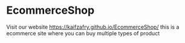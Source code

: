 # EcommerceShop
Visit our website
https://kaifzafry.github.io/EcommerceShop/
this is a ecommerce site where you can buy multiple types of product 

